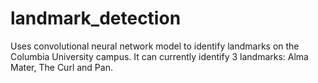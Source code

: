 # landmark_detection
Uses convolutional neural network model to identify landmarks on the Columbia University campus. It can currently identify 3 landmarks: Alma Mater, The Curl and Pan.

